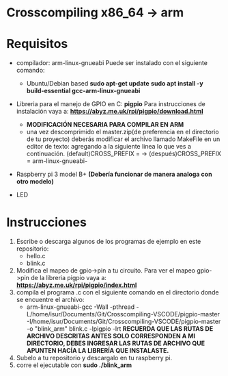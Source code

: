 # Crosscompiling x86_64 -> arm
# Requisitos
- compilador: arm-linux-gnueabi
    Puede ser instalado con el siguiente comando:
    - Ubuntu/Debian based
    **sudo apt-get update**
    **sudo apt install -y build-essential gcc-arm-linux-gnueabi**
- Libreria para el manejo de GPIO en C: **pigpio**
    Para instrucciones de instalación vaya a:
    **https://abyz.me.uk/rpi/pigpio/download.html**
    - **MODIFICACIÓN NECESARIA PARA COMPILAR EN ARM**
    - una vez descomprimido el master.zip(de preferencia en el directorio de tu proyecto) deberás modificar el archivo llamado MakeFile en un editor de texto: agregando a la siguiente linea lo que ves a continuación.
    (default)CROSS_PREFIX =
    ->
    (después)CROSS_PREFIX = arm-linux-gnueabi-

- Raspberry pi 3 model B+ **(Debería funcionar de manera analoga con otro modelo)**
- LED
# Instrucciones
1. Escribe o descarga algunos de los programas de ejemplo en este repositorio:
    - hello.c
    - blink.c
2. Modifica el mapeo de gpio->pin a tu circuito.
    Para ver el mapeo gpio->pin de la libreria pigpio vaya a: **https://abyz.me.uk/rpi/pigpio/index.html**
3. compila el programa .c con el siguiente comando en el directorio donde se encuentre el archivo:
    - arm-linux-gnueabi-gcc -Wall -pthread -L/home/isur/Documents/Git/Crosscompiling-VSCODE/pigpio-master -I/home/isur/Documents/Git/Crosscompiling-VSCODE/pigpio-master -o "blink_arm" blink.c -lpigpio -lrt
    **RECUERDA QUE LAS RUTAS DE ARCHIVO DESCRITAS ANTES SOLO CORRESPONDEN A MI DIRECTORIO, DEBES INGRESAR LAS RUTAS DE ARCHIVO QUE APUNTEN HACÍA LA LIBRERÍA QUE INSTALASTE.**
4. Subelo a tu repositorio y descargalo en tu raspberry pi.
5. corre el ejecutable con **sudo ./blink_arm**
